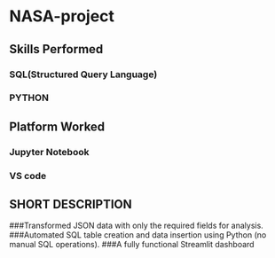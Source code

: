 # NASA-project

## Skills Performed
### SQL(Structured Query Language)
### PYTHON

## Platform Worked 
### Jupyter Notebook
### VS code

## SHORT DESCRIPTION
###Transformed JSON data with only the required fields for analysis.
###Automated SQL table creation and data insertion using Python (no manual SQL operations).
###A fully functional Streamlit dashboard
